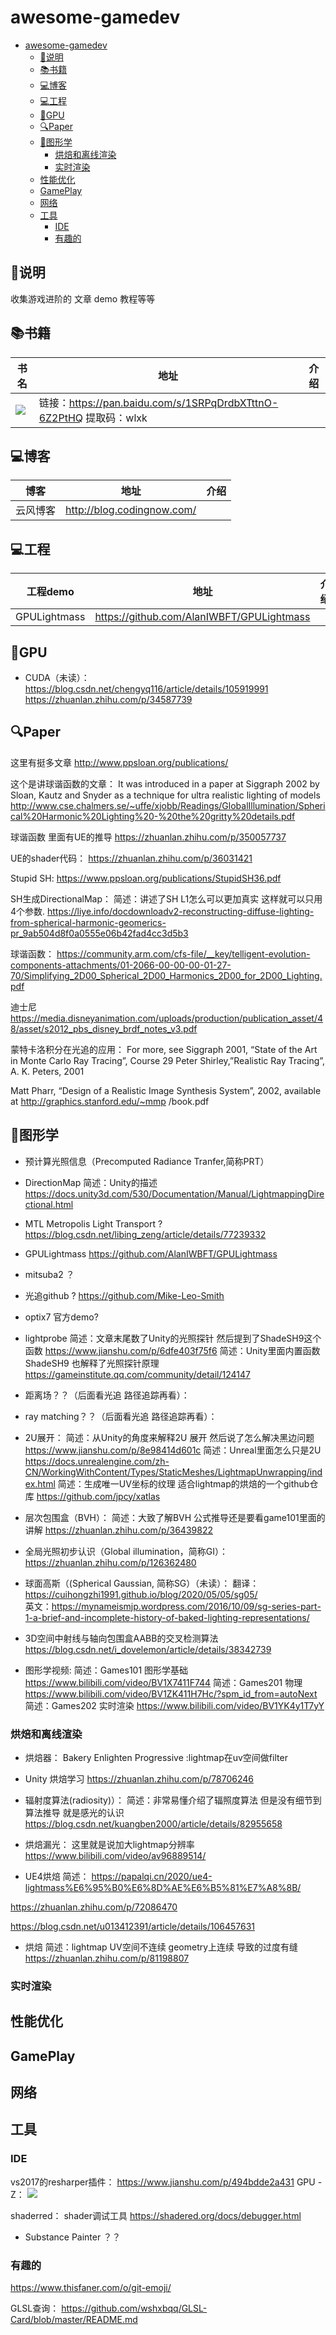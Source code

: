 # awesome-gamedev
<!-- TOC -->

- [awesome-gamedev](#awesome-gamedev)
    - [:loudspeaker:说明](#loudspeaker说明)
    - [📚书籍](#📚书籍)
    - [:computer:博客](#computer博客)
    - [:computer:工程](#computer工程)
    - [:rocket:GPU](#rocketgpu)
    - [:mag:Paper](#magpaper)
    - [:mount_fuji:图形学](#mount_fuji图形学)
        - [烘焙和离线渲染](#烘焙和离线渲染)
        - [实时渲染](#实时渲染)
    - [性能优化](#性能优化)
    - [GamePlay](#gameplay)
    - [网络](#网络)
    - [工具](#工具)
        - [IDE](#ide)
        - [有趣的](#有趣的)

<!-- /TOC -->
## :loudspeaker:说明
 收集游戏进阶的 文章 demo 教程等等

## 📚书籍
|书名|地址|介绍|
|-|-|-|
|![](Img/2021-05-18-15-40-48.png)|链接：https://pan.baidu.com/s/1SRPqDrdbXTttnO-6Z2PtHQ 提取码：wlxk ||

## :computer:博客 
|博客|地址|介绍|
|-|-|-|
|云风博客|http://blog.codingnow.com/||

## :computer:工程 
|工程demo|地址|介绍|
|-|-|-|
|GPULightmass|https://github.com/AlanIWBFT/GPULightmass||


## :rocket:GPU
- CUDA（未读）：
https://blog.csdn.net/chengyq116/article/details/105919991
https://zhuanlan.zhihu.com/p/34587739

## :mag:Paper
这里有挺多文章
http://www.ppsloan.org/publications/


这个是讲球谐函数的文章：
It was introduced in a paper at Siggraph 2002
by Sloan, Kautz and Snyder as a technique for ultra realistic
lighting of models
http://www.cse.chalmers.se/~uffe/xjobb/Readings/GlobalIllumination/Spherical%20Harmonic%20Lighting%20-%20the%20gritty%20details.pdf


球谐函数 里面有UE的推导
https://zhuanlan.zhihu.com/p/350057737

UE的shader代码：
https://zhuanlan.zhihu.com/p/36031421


Stupid SH:
https://www.ppsloan.org/publications/StupidSH36.pdf

SH生成DirectionalMap：
简述：讲述了SH L1怎么可以更加真实 这样就可以只用4个参数.
https://liye.info/docdownloadv2-reconstructing-diffuse-lighting-from-spherical-harmonic-geomerics-pr_9ab504d8f0a0555e06b42fad4cc3d5b3

球谐函数：
https://community.arm.com/cfs-file/__key/telligent-evolution-components-attachments/01-2066-00-00-00-01-27-70/Simplifying_2D00_Spherical_2D00_Harmonics_2D00_for_2D00_Lighting.pdf

迪士尼
https://media.disneyanimation.com/uploads/production/publication_asset/48/asset/s2012_pbs_disney_brdf_notes_v3.pdf

蒙特卡洛积分在光追的应用：
For more, see Siggraph 2001, “State of
the Art in Monte Carlo Ray Tracing”,
Course 29 
Peter Shirley,”Realistic Ray Tracing”,
A. K. Peters, 2001 

Matt Pharr, “Design of a Realistic Image
Synthesis System”, 2002, available at
http://graphics.stanford.edu/~mmp
/book.pdf 

## :mount_fuji:图形学
- 预计算光照信息（Precomputed Radiance Tranfer,简称PRT）

- DirectionMap
简述：Unity的描述
https://docs.unity3d.com/530/Documentation/Manual/LightmappingDirectional.html

- MTL Metropolis Light Transport ?
https://blog.csdn.net/libing_zeng/article/details/77239332
- GPULightmass
https://github.com/AlanIWBFT/GPULightmass
- mitsuba2 ？
- 光追github ?
https://github.com/Mike-Leo-Smith
- optix7 官方demo?
- lightprobe
简述：文章末尾数了Unity的光照探针 然后提到了ShadeSH9这个函数
https://www.jianshu.com/p/6dfe403f75f6
简述：Unity里面内置函数ShadeSH9 也解释了光照探针原理
https://gameinstitute.qq.com/community/detail/124147
- 距离场？？（后面看光追 路径追踪再看）：
- ray matching？？（后面看光追 路径追踪再看）：

- 2U展开：
简述：从Unity的角度来解释2U 展开 然后说了怎么解决黑边问题
https://www.jianshu.com/p/8e98414d601c
简述：Unreal里面怎么只是2U
https://docs.unrealengine.com/zh-CN/WorkingWithContent/Types/StaticMeshes/LightmapUnwrapping/index.html
简述：生成唯一UV坐标的纹理 适合lightmap的烘焙的一个github仓库
https://github.com/jpcy/xatlas

- 层次包围盒（BVH）：
简述：大致了解BVH 公式推导还是要看game101里面的讲解
https://zhuanlan.zhihu.com/p/36439822
- 全局光照初步认识（Global illumination，简称GI）：https://zhuanlan.zhihu.com/p/126362480
- 球面高斯（(Spherical Gaussian, 简称SG）（未读）：
翻译：https://cuihongzhi1991.github.io/blog/2020/05/05/sg05/    
英文：https://mynameismjp.wordpress.com/2016/10/09/sg-series-part-1-a-brief-and-incomplete-history-of-baked-lighting-representations/

- 3D空间中射线与轴向包围盒AABB的交叉检测算法
https://blog.csdn.net/i_dovelemon/article/details/38342739

- 图形学视频:
简述：Games101 图形学基础
https://www.bilibili.com/video/BV1X7411F744
简述：Games201 物理
https://www.bilibili.com/video/BV1ZK411H7Hc/?spm_id_from=autoNext
简述：Games202 实时渲染
https://www.bilibili.com/video/BV1YK4y1T7yY

### 烘焙和离线渲染
- 烘焙器：
Bakery
Enlighten 
Progressive :lightmap在uv空间做filter

- Unity 烘焙学习
https://zhuanlan.zhihu.com/p/78706246

- 辐射度算法(radiosity)）：
简述：非常易懂介绍了辐照度算法 但是没有细节到算法推导 就是感光的认识
https://blog.csdn.net/kuangben2000/article/details/82955658

- 烘焙漏光：
这里就是说加大lightmap分辨率
https://www.bilibili.com/video/av96889514/

- UE4烘焙
简述：
https://papalqi.cn/2020/ue4-lightmass%E6%95%B0%E6%8D%AE%E6%B5%81%E7%A8%8B/

https://zhuanlan.zhihu.com/p/72086470

https://blog.csdn.net/u013412391/article/details/106457631

- 烘焙
简述：lightmap UV空间不连续 geometry上连续 导致的过度有缝
https://zhuanlan.zhihu.com/p/81198807

### 实时渲染


## 性能优化

## GamePlay

## 网络

## 工具
### IDE
vs2017的resharper插件：
https://www.jianshu.com/p/494bdde2a431
GPU -Z：
![](Img/2021-05-20-15-20-52.png)

shaderred：
shader调试工具
https://shadered.org/docs/debugger.html

- Substance Painter ？？

### 有趣的

https://www.thisfaner.com/o/git-emoji/


GLSL查询：
https://github.com/wshxbqq/GLSL-Card/blob/master/README.md